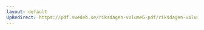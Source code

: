 ```yaml
---
layout: default
UpRedirect: https://pdf.swedeb.se/riksdagen-volumeG-pdf/riksdagen-volumeG-pdf/data/199899/reg_199899/reg_199899_0227.pdf
---
```


